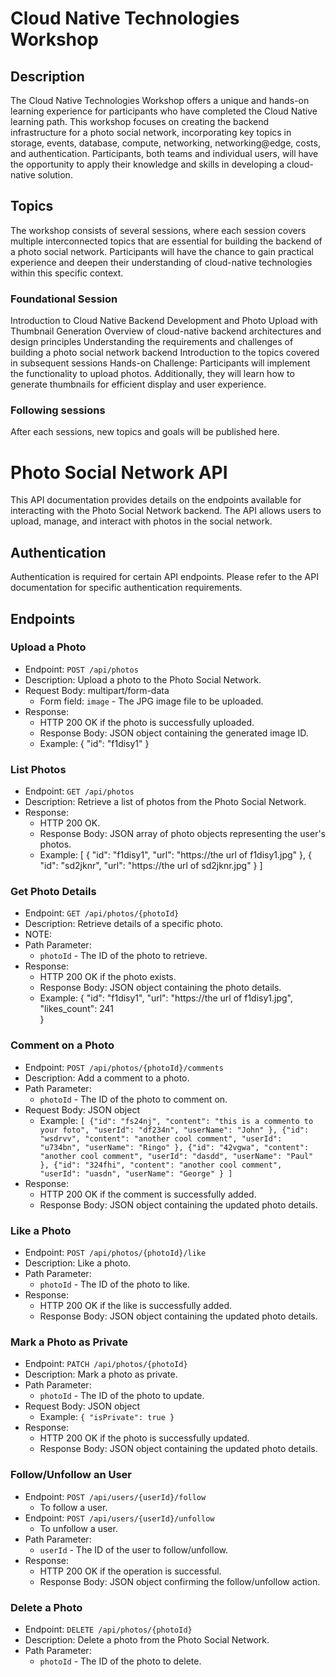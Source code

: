 # Cloud Native Technologies Workshop

## Description
The Cloud Native Technologies Workshop offers a unique and hands-on learning experience for participants who have completed the Cloud Native learning path. This workshop focuses on creating the backend infrastructure for a photo social network, incorporating key topics in storage, events, database, compute, networking, networking@edge, costs, and authentication. Participants, both teams and individual users, will have the opportunity to apply their knowledge and skills in developing a cloud-native solution.

## Topics
The workshop consists of several sessions, where each session covers multiple interconnected topics that are essential for building the backend of a photo social network. Participants will have the chance to gain practical experience and deepen their understanding of cloud-native technologies within this specific context.

### Foundational Session
Introduction to Cloud Native Backend Development and Photo Upload with Thumbnail Generation
Overview of cloud-native backend architectures and design principles
Understanding the requirements and challenges of building a photo social network backend
Introduction to the topics covered in subsequent sessions
Hands-on Challenge: Participants will implement the functionality to upload photos. Additionally, they will learn how to generate thumbnails for efficient display and user experience.


### Following sessions
After each sessions, new topics and goals will be published here.


Photo Social Network API
========================

This API documentation provides details on the endpoints available for interacting with the Photo Social Network backend. The API allows users to upload, manage, and interact with photos in the social network.


Authentication
--------------

Authentication is required for certain API endpoints. Please refer to the API documentation for specific authentication requirements.

Endpoints
---------

### Upload a Photo

-   Endpoint: `POST /api/photos`
-   Description: Upload a photo to the Photo Social Network.
-   Request Body: multipart/form-data
    -   Form field: `image` - The JPG image file to be uploaded.
-   Response:
    -   HTTP 200 OK if the photo is successfully uploaded.
    -   Response Body: JSON object containing the generated image ID.
    -   Example:
       { "id": "f1disy1" }

### List Photos

-   Endpoint: `GET /api/photos`
-   Description: Retrieve a list of photos from the Photo Social Network.
-   Response:
    -   HTTP 200 OK.
    -   Response Body: JSON array of photo objects representing the user's photos.
    -   Example:
        [
           { "id": "f1disy1", "url": "https://the url of f1disy1.jpg" },
           { "id": "sd2jknr", "url": "https://the url of sd2jknr.jpg" }
        ]
        

### Get Photo Details

-   Endpoint: `GET /api/photos/{photoId}`
-   Description: Retrieve details of a specific photo.
-   NOTE: 
-   Path Parameter:
    -   `photoId` - The ID of the photo to retrieve.
-   Response:
    -   HTTP 200 OK if the photo exists.
    -   Response Body: JSON object containing the photo details.
    -   Example:
        { 
            "id": "f1disy1", 
            "url": "https://the url of f1disy1.jpg",
            "likes_count": 241           
        }
        
### Comment on a Photo

-   Endpoint: `POST /api/photos/{photoId}/comments`
-   Description: Add a comment to a photo.
-   Path Parameter:
    -   `photoId` - The ID of the photo to comment on.
-   Request Body: JSON object
    -   Example: `[
                {"id": "fs24nj", "content": "this is a commento to your foto", "userId": "df234n", "userName": "John" },
                {"id": "wsdrvv", "content": "another cool comment", "userId": "u734bn", "userName": "Ringo" },
                {"id": "42vgwa", "content": "another cool comment", "userId": "dasdd", "userName": "Paul" },
                {"id": "324fhi", "content": "another cool comment", "userId": "uasdn", "userName": "George" }
            ]`
-   Response:
    -   HTTP 200 OK if the comment is successfully added.
    -   Response Body: JSON object containing the updated photo details.

### Like a Photo

-   Endpoint: `POST /api/photos/{photoId}/like`
-   Description: Like a photo.
-   Path Parameter:
    -   `photoId` - The ID of the photo to like.
-   Response:
    -   HTTP 200 OK if the like is successfully added.
    -   Response Body: JSON object containing the updated photo details.

### Mark a Photo as Private

-   Endpoint: `PATCH /api/photos/{photoId}`
-   Description: Mark a photo as private.
-   Path Parameter:
    -   `photoId` - The ID of the photo to update.
-   Request Body: JSON object
    -   Example: `{ "isPrivate": true }`
-   Response:
    -   HTTP 200 OK if the photo is successfully updated.
    -   Response Body: JSON object containing the updated photo details.

### Follow/Unfollow an User

-   Endpoint: `POST /api/users/{userId}/follow`
    -   To follow a user.
-   Endpoint: `POST /api/users/{userId}/unfollow`
    -   To unfollow a user.
-   Path Parameter:
    -   `userId` - The ID of the user to follow/unfollow.
-   Response:
    -   HTTP 200 OK if the operation is successful.
    -   Response Body: JSON object confirming the follow/unfollow action.

### Delete a Photo

-   Endpoint: `DELETE /api/photos/{photoId}`
-   Description: Delete a photo from the Photo Social Network.
-   Path Parameter:
    -   `photoId` - The ID of the photo to delete.
